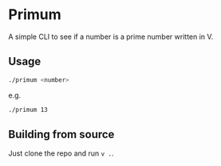 # Primum

A simple CLI to see if a number is a prime number written in V.

## Usage

```bash
./primum <number>
```

e.g.

```bash
./primum 13
```

## Building from source

Just clone the repo and run `v .`.

